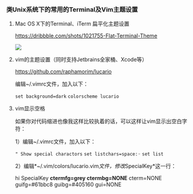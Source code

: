 ### 类Unix系统下的常用的Terminal及Vim主题设置

1. Mac OS X下的Terminal、iTerm 扁平化主题设置

   https://dribbble.com/shots/1021755-Flat-Terminal-Theme

   ![](https://cdn.dribbble.com/users/135757/screenshots/1021755/flat_terminal.png)

2. vim的主题设置（同时支持Jetbrains全家桶、Xcode等）

   https://github.com/raphamorim/lucario

   编辑~/.vimrc文件，加入以下：

   `set background=dark`
   `colorscheme lucario`

3. vim显示空格

   如果你对代码缩进也像我这样比较执着的话，可以这样让vim显示出空白字符：

   1）编辑~/.vimrc文件，加入以下：

   `" Show special charactors`
   `set listchars=space:◦`
   `set list`

   2）编辑*~/.vim/colors/lucario.vim*文件，修改*SpecialKey*这一行：

   hi SpecialKey **ctermfg=grey ctermbg=NONE** cterm=NONE guifg=#61bbc8              guibg=#405160 gui=NONE